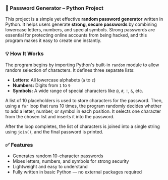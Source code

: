 
### 🔐 Password Generator – Python Project

This project is a simple yet effective **random password generator** written in Python. It helps users generate **strong, secure passwords** by combining lowercase letters, numbers, and special symbols. Strong passwords are essential for protecting online accounts from being hacked, and this program makes it easy to create one instantly.

### 💡 How It Works

The program begins by importing Python's built-in `random` module to allow random selection of characters. It defines three separate lists:

* **Letters:** All lowercase alphabets (`a` to `z`)
* **Numbers:** Digits from `1` to `9`
* **Symbols:** A wide range of special characters like `@`, `#`, `!`, `&`, etc.

A list of 10 placeholders is used to store characters for the password. Then, using a `for` loop that runs 10 times, the program randomly decides whether to add a letter, number, or symbol in each position. It selects one character from the chosen list and inserts it into the password.

After the loop completes, the list of characters is joined into a single string using `join()`, and the final password is printed.

### ✅ Features

* Generates random 10-character passwords
* Mixes letters, numbers, and symbols for strong security
* Lightweight and easy to understand
* Fully written in basic Python — no external packages required
